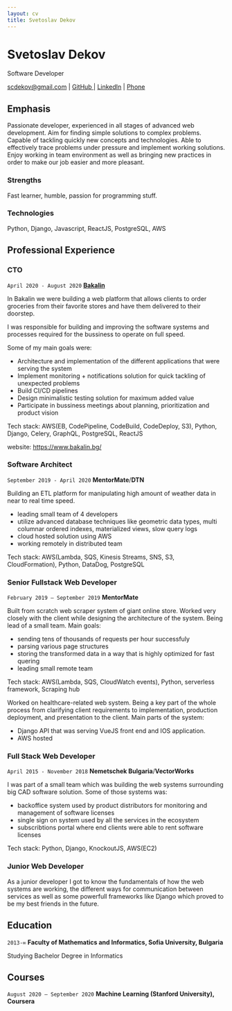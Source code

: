 ```yaml
---
layout: cv
title: Svetoslav Dekov
---
```

# Svetoslav Dekov
Software Developer

<div id="webaddress">
<a href="mailto:scdekov@gmail.com">scdekov@gmail.com</a>
| <a href="https://github.com/scdekov"> GitHub </a>
| <a href="https://www.linkedin.com/in/svetoslav-dekov-40aa60b4">LinkedIn</a>
| <a href="tel:+359878870383">Phone</a>
</div>


## Emphasis
Passionate developer, experienced in all stages of advanced web development. Aim for finding simple solutions to complex problems. Capable of tackling quickly new concepts and technologies. Able to effectively trace problems under pressure and implement working solutions. Enjoy working in team environment as well as bringing new practices in order to make our job easier and more pleasant.

### Strengths
Fast learner, humble, passion for programming stuff.

### Technologies

Python, Django, Javascript, ReactJS, PostgreSQL, AWS

## Professional Experience

### CTO

`April 2020 - August 2020`
<a href="https://www.bakalin.bg">__Bakalin__</a>

In Bakalin we were building a web platform that allows clients to order groceries from their favorite stores and have them delivered to their doorstep.

I was responsible for building and improving the software systems and processes required for the bussiness to operate on full speed.

Some of my main goals were:
- Architecture and implementation of the different applications that were serving the system
- Implement monitoring + notifications solution for quick tackling of unexpected problems
- Build CI/CD pipelines
- Design minimalistic testing solution for maximum added value
- Participate in bussiness meetings about planning, prioritization and product vision

Tech stack: AWS(EB, CodePipeline, CodeBuild, CodeDeploy, S3), Python, Django, Celery, GraphQL, PostgreSQL, ReactJS

website: https://www.bakalin.bg/

### Software Architect

`September 2019 - April 2020`
__MentorMate__/__DTN__

Building an ETL platform for manipulating high amount of weather data in near to real time speed.
- leading small team of 4 developers
- utilize advanced database techniques like geometric data types, multi columnar ordered indexes, materialized views, slow query logs
- cloud hosted solution using AWS
- working remotely in distributed team

Tech stack: AWS(Lambda, SQS, Kinesis Streams, SNS, S3, CloudFormation), Python, DataDog, PostgreSQL

### Senior Fullstack Web Developer

`February 2019 – September 2019`
__MentorMate__

Built from scratch web scraper system of giant online store. Worked very closely with the client while designing the architecture of the system. Being lead of a small team. Main goals:
- sending tens of thousands of requests per hour successfuly
- parsing various page structures
- storing the transformed data in a way that is highly optimized for fast quering
- leading small remote team

Tech stack: AWS(Lambda, SQS, CloudWatch events), Python, serverless framework, Scraping hub

Worked on healthcare-related web system. Being a key part of the whole process from clarifying client requirements to implementation, production deployment, and presentation to the client. Main parts of the system:
- Django API that was serving VueJS front end and IOS application.
- AWS hosted 

### Full Stack Web Developer

`April 2015 - November 2018`
__Nemetschek Bulgaria__/__VectorWorks__

I was part of a small team which was building the web systems surrounding big CAD software solution. Some of those systems was:
- backoffice system used by product distributors for monitoring and management of software licenses
- single sign on system used by all the services in the ecosystem
- subscribtions portal where end clients were able to rent software licenses

Tech stack: Python, Django, KnockoutJS, AWS(EC2)

### Junior Web Developer

As a junior developer I got to know the fundamentals of how the web systems are working, the different ways for communication between services as well as some powerfull frameworks like Django which proved to be my best friends in the future.

## Education

`2013-∞`
__Faculty of Mathematics and Informatics, Sofia University, Bulgaria__

Studying Bachelor Degree in Informatics

## Courses

`August 2020 – September 2020`
__Machine Learning (Stanford University), Coursera__

<!-- ### Footer

Last updated: January 2020 -->

